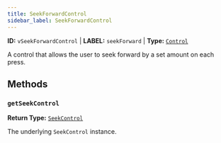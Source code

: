 ```yaml
---
title: SeekForwardControl
sidebar_label: SeekForwardControl
---
```


**ID:** `vSeekForwardControl` | **LABEL:** `seekForward` | **Type:** [`Control`](./control-interface.md)

A control that allows the user to seek forward by a set amount on each press.

## Methods

### `getSeekControl`

**Return Type:** [`SeekControl`](./seek-control.md)

The underlying `SeekControl` instance.